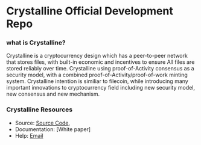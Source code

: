 # Crystalline Official Development Repo

### what is Crystalline?
Crystalline is a cryptocurrency design which has a peer-to-peer network that stores files, with built-in economic and incentives to ensure All files are stored reliably over time. Crystalline using proof-of-Activity consensus as a security model, with a combined proof-of-Activity/proof-of-work minting system.
Crystalline intention is similiar to filecoin, while introducing many important innovations to cryptocurrency field including new security model, new consensus and new mechanism.

### Crystalline Resources
* Source: [Source Code](https://github.com/Crystaline-Coin/crystaline),
* Documentation: [White paper]
* Help: [Email](crystalline.help@gmail.com)
